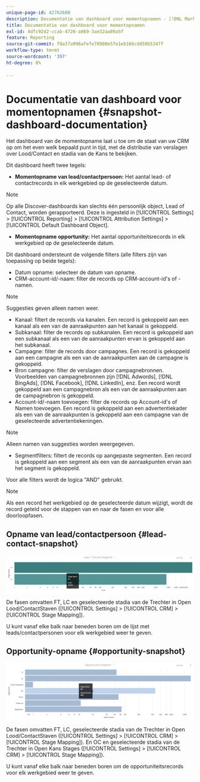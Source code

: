 ```yaml
---
unique-page-id: 42762600
description: Documentatie van dashboard voor momentopnamen - [!DNL Marketo Measure] - Productdocumentatie
title: Documentatie van dashboard voor momentopnamen
exl-id: 4dfc92d2-ccab-4726-a869-3ae32aa89a5f
feature: Reporting
source-git-commit: f8a37a996afefe78900e57e1eb166cdd50b5347f
workflow-type: tm+mt
source-wordcount: '397'
ht-degree: 0%

---
```


# Documentatie van dashboard voor momentopnamen {#snapshot-dashboard-documentation}

Het dashboard van de momentopname laat u toe om de staat van uw CRM op om het even welk bepaald punt in tijd, met de distributie van verslagen over Lood/Contact en stadia van de Kans te bekijken.

Dit dashboard heeft twee tegels:

* **Momentopname van lead/contactpersoon:** Het aantal lead- of contactrecords in elk werkgebied op de geselecteerde datum.

>[!NOTE]
>
>Op alle Discover-dashboards kan slechts één persoonlijk object, Lead of Contact, worden gerapporteerd. Deze is ingesteld in [!UICONTROL Settings] > [!UICONTROL Reporting] > [!UICONTROL Attribution Settings] > [!UICONTROL Default Dashboard Object].

* **Momentopname opportunity:** Het aantal opportuniteitsrecords in elk werkgebied op de geselecteerde datum.

Dit dashboard ondersteunt de volgende filters (alle filters zijn van toepassing op beide tegels):

* Datum opname: selecteer de datum van opname.
* CRM-account-id/-naam: filter de records op CRM-account-id&#39;s of -namen.

>[!NOTE]
>
>Suggesties geven alleen namen weer.

* Kanaal: filtert de records via kanalen. Een record is gekoppeld aan een kanaal als een van de aanraakpunten aan het kanaal is gekoppeld.
* Subkanaal: filter de records op subkanalen. Een record is gekoppeld aan een subkanaal als een van de aanraakpunten ervan is gekoppeld aan het subkanaal.
* Campagne: filter de records door campagnes. Een record is gekoppeld aan een campagne als een van de aanraakpunten aan de campagne is gekoppeld.
* Bron campagne: filter de verslagen door campagnebronnen. Voorbeelden van campagnebronnen zijn [!DNL Adwords], [!DNL BingAds], [!DNL Facebook], [!DNL LinkedIn], enz. Een record wordt gekoppeld aan een campagnebron als een van de aanraakpunten aan de campagnebron is gekoppeld.
* Account-id/-naam toevoegen: filter de records op Account-id&#39;s of Namen toevoegen. Een record is gekoppeld aan een advertentiekader als een van de aanraakpunten is gekoppeld aan een campagne van de geselecteerde advertentiekeningen.

>[!NOTE]
>
>Alleen namen van suggesties worden weergegeven.

* Segmentfilters: filtert de records op aangepaste segmenten. Een record is gekoppeld aan een segment als een van de aanraakpunten ervan aan het segment is gekoppeld.

Voor alle filters wordt de logica &quot;AND&quot; gebruikt.

>[!NOTE]
>
>Als een record het werkgebied op de geselecteerde datum wijzigt, wordt de record geteld voor de stappen van en naar de fasen en voor alle doorloopfasen.

## Opname van lead/contactpersoon {#lead-contact-snapshot}

![](assets/one.png)

De fasen omvatten FT, LC en geselecteerde stadia van de Trechter in Open Lood/ContactStaven ([!UICONTROL Settings] > [!UICONTROL CRM] > [!UICONTROL Stage Mapping]).

U kunt vanaf elke balk naar beneden boren om de lijst met leads/contactpersonen voor elk werkgebied weer te geven.

## Opportunity-opname {#opportunity-snapshot}

![](assets/two.png)

De fasen omvatten FT, LC, geselecteerde stadia van de Trechter in Open Lood/ContactStaven ([!UICONTROL Settings] > [!UICONTROL CRM] > [!UICONTROL Stage Mapping]). En OC en geselecteerde stadia van de Trechter in Open Kans Stages ([!UICONTROL Settings] > [!UICONTROL CRM] > [!UICONTROL Stage Mapping]).

U kunt vanaf elke balk naar beneden boren om de opportuniteitsrecords voor elk werkgebied weer te geven.

